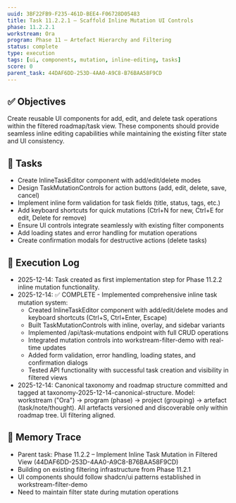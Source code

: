 ```yaml
---
uuid: 3BF22FB9-F235-461D-BEE4-F06728D05483
title: Task 11.2.2.1 – Scaffold Inline Mutation UI Controls
phase: 11.2.2.1
workstream: Ora
program: Phase 11 – Artefact Hierarchy and Filtering
status: complete
type: execution
tags: [ui, components, mutation, inline-editing, tasks]
score: 0
parent_task: 44DAF6DD-253D-4AA0-A9C8-B76BAA58F9CD
---
```


## ✅ Objectives

Create reusable UI components for add, edit, and delete task operations within the filtered roadmap/task view. These components should provide seamless inline editing capabilities while maintaining the existing filter state and UI consistency.

## 🔢 Tasks

- Create InlineTaskEditor component with add/edit/delete modes
- Design TaskMutationControls for action buttons (add, edit, delete, save, cancel)
- Implement inline form validation for task fields (title, status, tags, etc.)
- Add keyboard shortcuts for quick mutations (Ctrl+N for new, Ctrl+E for edit, Delete for remove)
- Ensure UI controls integrate seamlessly with existing filter components
- Add loading states and error handling for mutation operations
- Create confirmation modals for destructive actions (delete tasks)

## 🧾 Execution Log

- 2025-12-14: Task created as first implementation step for Phase 11.2.2 inline mutation functionality.
- 2025-12-14: ✅ COMPLETE - Implemented comprehensive inline task mutation system:
  - Created InlineTaskEditor component with add/edit/delete modes and keyboard shortcuts (Ctrl+S, Ctrl+Enter, Escape)
  - Built TaskMutationControls with inline, overlay, and sidebar variants
  - Implemented /api/task-mutations endpoint with full CRUD operations
  - Integrated mutation controls into workstream-filter-demo with real-time updates
  - Added form validation, error handling, loading states, and confirmation dialogs
  - Tested API functionality with successful task creation and visibility in filtered views
- 2025-12-14: Canonical taxonomy and roadmap structure committed and tagged at taxonomy-2025-12-14-canonical-structure. Model: workstream ("Ora") → program (phase) → project (grouping) → artefact (task/note/thought). All artefacts versioned and discoverable only within roadmap tree. UI filtering aligned.

## 🧠 Memory Trace

- Parent task: Phase 11.2.2 – Implement Inline Task Mutation in Filtered View (44DAF6DD-253D-4AA0-A9C8-B76BAA58F9CD)
- Building on existing filtering infrastructure from Phase 11.2.1
- UI components should follow shadcn/ui patterns established in workstream-filter-demo
- Need to maintain filter state during mutation operations 